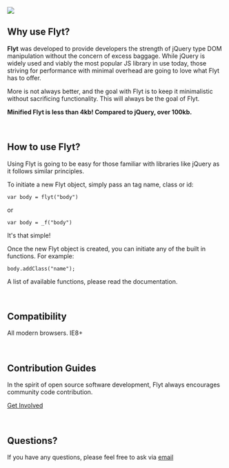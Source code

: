![](http://www.rfgraham.net/flyt_logo.png)


## Why use Flyt? ##

**Flyt** was developed to provide developers the strength of jQuery type DOM manipulation without the concern
of excess baggage. While jQuery is widely used and viably the most popular JS library in use today, those
striving for performance with minimal overhead are going to love what Flyt has to offer.

More is not always better, and the goal with Flyt is to keep it minimalistic without sacrificing functionality.
This will always be the goal of Flyt. 

**Minified Flyt is less than 4kb! Compared to jQuery, over 100kb.**

<br/>

## How to use Flyt? ##

Using Flyt is going to be easy for those familiar with libraries like jQuery as it follows similar principles. 

To initiate a new Flyt object, simply pass an tag name, class or id:


    var body = flyt("body")

or 

	var body = _f("body")

It's that simple! 

Once the new Flyt object is created, you can initiate any of the built in functions. For example:

	body.addClass("name");

A list of available functions, please read the documentation.

<br/>

## Compatibility ##

All modern browsers. IE8+

<br/>

## Contribution Guides ##

In the spirit of open source software development, Flyt always encourages community code contribution. 

[Get Involved](mailto:rfgraham85@gmail.com)

<br/>

## Questions? ##
If you have any questions, please feel free to ask via [email](mailto:rfgraham85@gmail.com)
